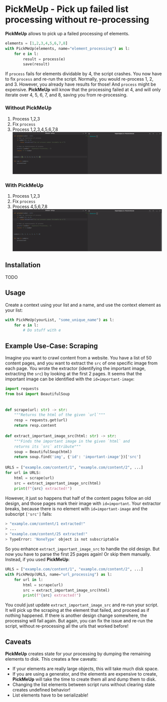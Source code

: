 # PickMeUp - Pick up failed list processing without re-processing

**PickMeUp** allows to pick up a failed processing of elements.
```python
elements = [1,2,3,4,5,6,7,8]
with PickMeUp(elements, name="element_processing") as l:
    for e in l:
        result = process(e)
        save(result)
```

If `process` fails for elements dividable by 4, the script crashes. You now have to fix `process` and re-run the script.
Normally, you would re-process 1, 2, and 3. However, you already have results for those! And `process` might be expensive.
**PickMeUp** will know that the processing failed at 4, and will only iterate over 4, 5, 6, 7, and 8, saving you from re-processing.

### Without PickMeUp
1. Process 1,2,3
2. Fix `process`
3. Process 1,2,3,4,5,6,7,8 
![Shocase GIF: Without PickMeUp](img/without_pickmeup.gif)
### With PickMeUp
1. Process 1,2,3
2. Fix `process`
3. Process 4,5,6,7,8
![Shocase GIF: With PickMeUp](img/with_pickmeup.gif)

## Installation
TODO

## Usage
Create a context using your list and a name, and use the context element as your list:
```python
with PickMeUp(yourList, "some_unique_name") as l:
    for e in l:
        # Do stuff with e
```

## Example Use-Case: Scraping
Imagine you want to crawl content from a website.
You have a list of 50 content pages, and you want to extract the `src` of one specific image from each page.
You wrote the extractor (identifying the important image, extracting the `src`) by looking at the first 2 pages.
It seems that the important image can be identified with the `id=important-image`:
```python
import requests
from bs4 import BeautifulSoup


def scrape(url: str) -> str:
    """Returns the html of the given `url`"""
    resp = requests.get(url)
    return resp.content

def extract_important_image_src(html: str) -> str:
    """Finds the important image in the given `html` and
    returns its `src` attribute"""
    soup = BeautifulSoup(html)
    return soup.find('img', {'id': 'important-image'})['src']

URLS = ["example.com/content/1", "example.com/content/2", ...] 
for url in URLS:
    html = scrape(url)
    src = extract_important_image_src(html)
    print(f"{src} extracted!")
```

However, it just so happens that half of the content pages follow an old design, and those pages mark their image with `id=important`.
Your extractor breaks, because there is no element with `id=important-image` and the subscript `['src']` fails:
```bash
> "example.com/content/1 extracted!"
> ...
> "example.com/content/25 extracted!"
> TypeError: 'NoneType' object is not subscriptable
```

So you enhance `extract_important_image_src` to handle the old design. But now you have to parse the first 25 pages again!
Or skip them manually. Instead, if you used **PickMeUp**:

```python
URLS = ["example.com/content/1", "example.com/content/2", ...]
with PickMeUp(URLS, name="url_processing") as l:
    for url in l:
        html = scrape(url)
        src = extract_important_image_src(html)
        print(f"{src} extracted!")
```

You could just update `extract_important_image_src` and re-run your script.
It will pick up the scraping at the element that failed, and proceed as if nothing happened.
If there is another design change somewhere, the processing will fail again. But again, you can fix the issue and re-run the script,
without re-processing all the urls that worked before!

## Caveats

**PickMeUp** creates state for your processing by dumping the remaining elements to disk. This creates a few caveats:
- If your elements are really large objects, this will take much disk space.
- If you are using a generator, and the elements are expensive to create, **PickMeUp** will take the time to create them all and dump them to disk.
- Changing the list elements between script runs without clearing state creates undefined behavior!
- List elements have to be serializable!
